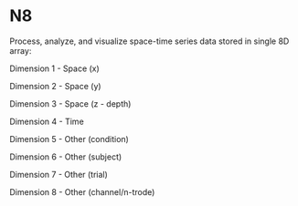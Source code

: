 # N8
Process, analyze, and visualize space-time series data stored in single 8D array:

Dimension 1 - Space (x)

Dimension 2 - Space (y)

Dimension 3 - Space (z - depth)

Dimension 4 - Time

Dimension 5 - Other (condition)

Dimension 6 - Other (subject)

Dimension 7 - Other (trial)

Dimension 8 - Other (channel/n-trode)

